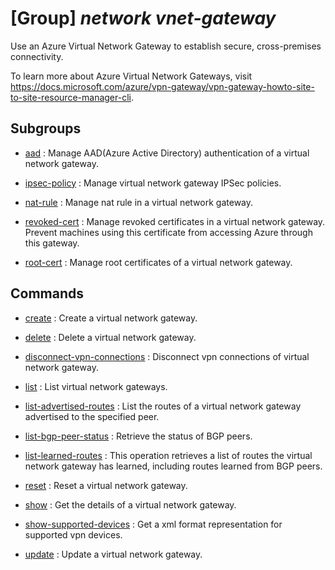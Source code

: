 # [Group] _network vnet-gateway_

Use an Azure Virtual Network Gateway to establish secure, cross-premises connectivity.

To learn more about Azure Virtual Network Gateways, visit https://docs.microsoft.com/azure/vpn-gateway/vpn-gateway-howto-site-to-site-resource-manager-cli.

## Subgroups

- [aad](/Commands/network/vnet-gateway/aad/readme.md)
: Manage AAD(Azure Active Directory) authentication of a virtual network gateway.

- [ipsec-policy](/Commands/network/vnet-gateway/ipsec-policy/readme.md)
: Manage virtual network gateway IPSec policies.

- [nat-rule](/Commands/network/vnet-gateway/nat-rule/readme.md)
: Manage nat rule in a virtual network gateway.

- [revoked-cert](/Commands/network/vnet-gateway/revoked-cert/readme.md)
: Manage revoked certificates in a virtual network gateway. Prevent machines using this certificate from accessing Azure through this gateway.

- [root-cert](/Commands/network/vnet-gateway/root-cert/readme.md)
: Manage root certificates of a virtual network gateway.

## Commands

- [create](/Commands/network/vnet-gateway/_create.md)
: Create a virtual network gateway.

- [delete](/Commands/network/vnet-gateway/_delete.md)
: Delete a virtual network gateway.

- [disconnect-vpn-connections](/Commands/network/vnet-gateway/_disconnect-vpn-connections.md)
: Disconnect vpn connections of virtual network gateway.

- [list](/Commands/network/vnet-gateway/_list.md)
: List virtual network gateways.

- [list-advertised-routes](/Commands/network/vnet-gateway/_list-advertised-routes.md)
: List the routes of a virtual network gateway advertised to the specified peer.

- [list-bgp-peer-status](/Commands/network/vnet-gateway/_list-bgp-peer-status.md)
: Retrieve the status of BGP peers.

- [list-learned-routes](/Commands/network/vnet-gateway/_list-learned-routes.md)
: This operation retrieves a list of routes the virtual network gateway has learned, including routes learned from BGP peers.

- [reset](/Commands/network/vnet-gateway/_reset.md)
: Reset a virtual network gateway.

- [show](/Commands/network/vnet-gateway/_show.md)
: Get the details of a virtual network gateway.

- [show-supported-devices](/Commands/network/vnet-gateway/_show-supported-devices.md)
: Get a xml format representation for supported vpn devices.

- [update](/Commands/network/vnet-gateway/_update.md)
: Update a virtual network gateway.
